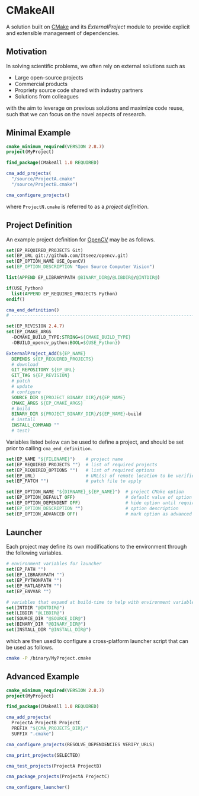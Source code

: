 # CMakeAll
A solution built on [CMake](http://cmake.org/) and its *ExternalProject* module to provide explicit and extensible management of dependencies.


## Motivation

In solving scientific problems, we often rely on external solutions such as

* Large open-source projects
* Commercial products
* Propriety source code shared with industry partners
* Solutions from colleagues

with the aim to leverage on previous solutions and maximize code reuse, such that we can focus on the novel aspects of research.


## Minimal Example

```cmake
cmake_minimum_required(VERSION 2.8.7)
project(MyProject)

find_package(CMakeAll 1.0 REQUIRED)

cma_add_projects(
  "/source/ProjectA.cmake"
  "/source/ProjectB.cmake")

cma_configure_projects()
```
where `ProjectN.cmake` is referred to as a *project definition*.


## Project Definition

An example project definition for [OpenCV](http://opencv.org/) may be as follows.

```cmake
set(EP_REQUIRED_PROJECTS Git)
set(EP_URL git://github.com/Itseez/opencv.git)
set(EP_OPTION_NAME USE_OpenCV)
set(EP_OPTION_DESCRIPTION "Open Source Computer Vision")

list(APPEND EP_LIBRARYPATH @BINARY_DIR@/@LIBDIR@/@INTDIR@)

if(USE_Python)
  list(APPEND EP_REQUIRED_PROJECTS Python)
endif()

cma_end_definition()
# -----------------------------------------------------------------------------

set(EP_REVISION 2.4.7)
set(EP_CMAKE_ARGS
  -DCMAKE_BUILD_TYPE:STRING=${CMAKE_BUILD_TYPE}
  -DBUILD_opencv_python:BOOL=${USE_Python})

ExternalProject_Add(${EP_NAME}
  DEPENDS ${EP_REQUIRED_PROJECTS}
  # download
  GIT_REPOSITORY ${EP_URL}
  GIT_TAG ${EP_REVISION}
  # patch
  # update
  # configure
  SOURCE_DIR ${PROJECT_BINARY_DIR}/${EP_NAME}
  CMAKE_ARGS ${EP_CMAKE_ARGS}
  # build
  BINARY_DIR ${PROJECT_BINARY_DIR}/${EP_NAME}-build
  # install
  INSTALL_COMMAND ""
  # test)
```

Variables listed below can be used to define a project, and should be set prior to calling `cma_end_definition`.

```cmake
set(EP_NAME "${FILENAME}")    # project name
set(EP_REQUIRED_PROJECTS "")  # list of required projects
set(EP_REQUIRED_OPTIONS "")   # list of required options
set(EP_URL)                   # URL(s) of remote location to be verified
set(EP_PATCH "")              # patch file to apply

set(EP_OPTION_NAME "${DIRNAME}_${EP_NAME}")  # project CMake option
set(EP_OPTION_DEFAULT OFF)                   # default value of option
set(EP_OPTION_DEPENDENT OFF)                 # hide option until requirements are met
set(EP_OPTION_DESCRIPTION "")                # option description
set(EP_OPTION_ADVANCED OFF)                  # mark option as advanced
```


## Launcher

Each project may define its own modifications to the environment through the following variables.

```cmake
# environment variables for launcher
set(EP_PATH "")
set(EP_LIBRARYPATH "")
set(EP_PYTHONPATH "")
set(EP_MATLABPATH "")
set(EP_ENVVAR "")

# variables that expand at build-time to help with environment variable
set(INTDIR "@INTDIR@")
set(LIBDIR "@LIBDIR@")
set(SOURCE_DIR "@SOURCE_DIR@")
set(BINARY_DIR "@BINARY_DIR@")
set(INSTALL_DIR "@INSTALL_DIR@")
```

which are then used to configure a cross-platform launcher script that can be used as follows.

```bash
cmake -P /binary/MyProject.cmake
```


## Advanced Example

```cmake
cmake_minimum_required(VERSION 2.8.7)
project(MyProject)

find_package(CMakeAll 1.0 REQUIRED)

cma_add_projects(
  ProjectA ProjectB ProjectC
  PREFIX "${CMA_PROJECTS_DIR}/"
  SUFFIX ".cmake")

cma_configure_projects(RESOLVE_DEPENDENCIES VERIFY_URLS)

cma_print_projects(SELECTED)

cma_test_projects(ProjectA ProjectB)

cma_package_projects(ProjectA ProjectC)

cma_configure_launcher()
```
